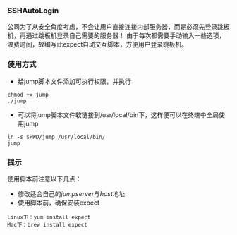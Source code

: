 ### <h3>SSHAutoLogin</h3>
公司为了从安全角度考虑，不会让用户直接连接内部服务器，而是必须先登录跳板机，再通过跳板机登录自己需要的服务器！ 
由于每次都需要手动输入一些选项，浪费时间，故编写此expect自动交互脚本，方便用户登录跳板机。
### <h3>使用方式</h3>
- 给jump脚本文件添加可执行权限，并执行
```
chmod +x jump
./jump
```
- 可以将jump脚本文件软链接到/usr/local/bin下，这样便可以在终端中全局使用jump
```
ln -s $PWD/jump /usr/local/bin/
jump
```
### 提示
使用脚本前注意以下几点：
- 修改适合自己的*jumpserver*与*host*地址
- 使用脚本前，确保安装expect  
```
Linux下：yum install expect 
Mac下：brew install expect
```
